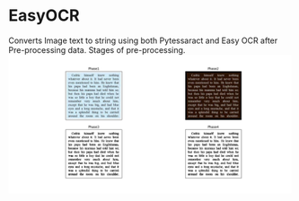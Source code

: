 # EasyOCR
Converts Image text to string using both Pytessaract and Easy OCR after Pre-processing data.
Stages of pre-processing.
![alt text](https://github.com/jayzobalia/EasyOCR/blob/main/Images/Figure_1.png)
